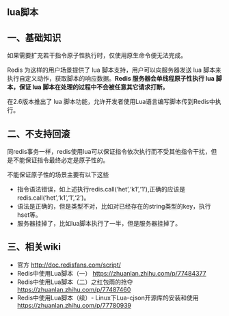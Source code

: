 ## lua脚本
## 一、基础知识
如果需要扩充若干指令原子性执行时，仅使用原生命令便无法完成。

Redis 为这样的用户场景提供了 lua 脚本支持，用户可以向服务器发送 lua 脚本来执行自定义动作，获取脚本的响应数据。**Redis 服务器会单线程原子性执行 lua 脚本，保证 lua 脚本在处理的过程中不会被任意其它请求打断。**

在2.6版本推出了 lua 脚本功能，允许开发者使用Lua语言编写脚本传到Redis中执行。

## 二、不支持回滚
同redis事务一样，redis使用lua可以保证指令依次执行而不受其他指令干扰，但是不能保证指令最终必定是原子性的。

不能保证原子性的场景主要有以下这些
* 指令语法错误，如上述执行redis.call(‘het’,‘k1’,‘1’),正确的应该是redis.call(‘het’,‘k1’,‘1’,‘2’)。
* 语法是正确的，但是类型不对，比如对已经存在的string类型的key，执行hset等。
* 服务器挂掉了，比如lua脚本执行了一半，但是服务器挂掉了。
 
## 三、相关wiki
* 官方 http://doc.redisfans.com/script/
* Redis中使用Lua脚本（一） https://zhuanlan.zhihu.com/p/77484377
* Redis中使用Lua脚本（二）之红包雨的抢夺 https://zhuanlan.zhihu.com/p/77487460
* Redis中使用Lua脚本（续）- Linux下Lua-cjson开源库的安装和使用 https://zhuanlan.zhihu.com/p/77780939